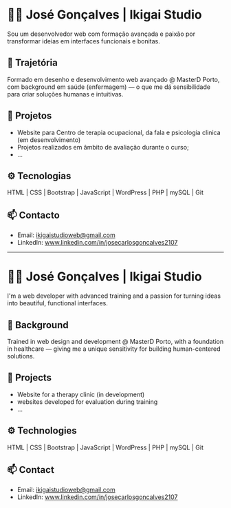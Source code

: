 # 👨‍💻 José Gonçalves | Ikigai Studio

Sou um desenvolvedor web com formação avançada e paixão por transformar ideias em interfaces funcionais e bonitas.

## 🧩 Trajetória
Formado em desenho e desenvolvimento web avançado @ MasterD Porto, com background em saúde (enfermagem) — o que me dá sensibilidade para criar soluções humanas e intuitivas.

## 💼 Projetos
- Website para Centro de terapia ocupacional, da fala e psicologia clinica (em desenvolvimento)
- Projetos realizados em âmbito de avaliação durante o curso;
- ...

## ⚙️ Tecnologias
HTML | CSS | Bootstrap | JavaScript | WordPress | PHP | mySQL | Git

## 📫 Contacto
- Email: ikigaistudioweb@gmail.com
- LinkedIn: www.linkedin.com/in/josecarlosgoncalves2107
------------------------------------------------------------------------------------------------------------------------------------------------------------------------------------------------
# 👨‍💻 José Gonçalves | Ikigai Studio

I'm a web developer with advanced training and a passion for turning ideas into beautiful, functional interfaces.

## 🧩 Background
Trained in web design and development @ MasterD Porto, with a foundation in healthcare — giving me a unique sensitivity for building human-centered solutions.

## 💼 Projects
- Website for a therapy clinic (in development)
- websites developed for evaluation during training
- ...

## ⚙️ Technologies
HTML | CSS | Bootstrap | JavaScript | WordPress | PHP | mySQL | Git

## 📫 Contact
- Email: ikigaistudioweb@gmail.com
- LinkedIn: www.linkedin.com/in/josecarlosgoncalves2107
<!---
HoTnOoDlEs21/HoTnOoDlEs21 is a ✨ special ✨ repository because its `README.md` (this file) appears on your GitHub profile.
You can click the Preview link to take a look at your changes.
--->
